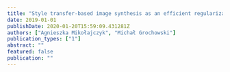 ```yaml
---
title: "Style transfer-based image synthesis as an efficient regularization technique in deep learning"
date: 2019-01-01
publishDate: 2020-01-20T15:59:09.431281Z
authors: ["Agnieszka Mikołajczyk", "Michał Grochowski"]
publication_types: ["1"]
abstract: ""
featured: false
publication: ""
---
```


